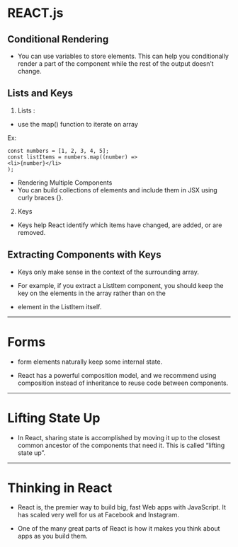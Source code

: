 # REACT.js

## Conditional Rendering
- You can use variables to store elements. This can help you conditionally render a part of the component while the rest of the output doesn’t change.

## Lists and Keys
1. Lists :
- use the map() function to iterate on array 

Ex:
```
const numbers = [1, 2, 3, 4, 5];
const listItems = numbers.map((number) =>
<li>{number}</li>
);

```
- Rendering Multiple Components
- You can build collections of elements and include them in JSX using curly braces {}.

2. Keys

- Keys help React identify which items have changed, are added, or are removed.

## Extracting Components with Keys
- Keys only make sense in the context of the surrounding array.

- For example, if you extract a ListItem component, you should keep the key on the <ListItem /> elements in the array rather than on the <li> element in the ListItem itself.


-------

# Forms

- form elements naturally keep some internal state.

- React has a powerful composition model, and we recommend using composition instead of inheritance to reuse code between components.

------


# Lifting State Up
- In React, sharing state is accomplished by moving it up to the closest common ancestor of the components that need it. This is called “lifting state up”.


------


# Thinking in React

- React is, the premier way to build big, fast Web apps with JavaScript. It has scaled very well for us at Facebook and Instagram.

- One of the many great parts of React is how it makes you think about apps as you build them.